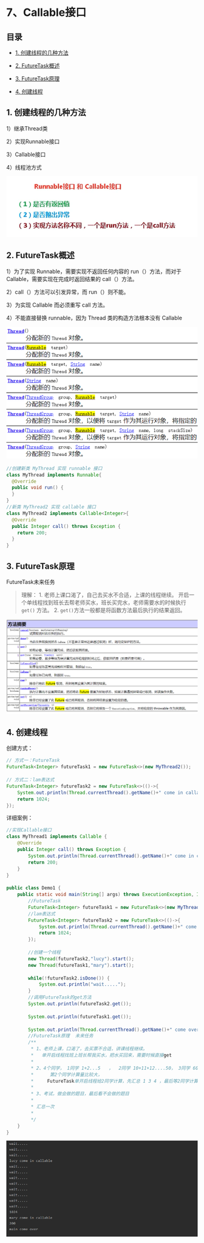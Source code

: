 # 7、Callable接口

## 目录

*   [1. 创建线程的几种方法](#1-创建线程的几种方法)

*   [2. FutureTask概述](#2-futuretask概述)

*   [3. FutureTask原理](#3-futuretask原理)

*   [4. 创建线程](#4-创建线程)

## 1. 创建线程的几种方法

1）继承Thread类

2）实现Runnable接口

3）Callable接口

4）线程池方式

![](image/image_RXpo0WtxOX.png)

## 2. FutureTask概述

1）为了实现 Runnable，需要实现不返回任何内容的 run（）方法，而对于
Callable，需要实现在完成时返回结果的 call（）方法。

2）call（）方法可以引发异常，而 run（）则不能。

3）为实现 Callable 而必须重写 call 方法。

4）不能直接替换 runnable，因为 Thread 类的构造方法根本没有 Callable

![](image/image_BTqQZpWjgP.png)

```java
//创建新类 MyThread 实现 runnable 接口
class MyThread implements Runnable{
  @Override
  public void run() {
  }
}
//新类 MyThread2 实现 callable 接口
class MyThread2 implements Callable<Integer>{
  @Override
  public Integer call() throws Exception {
    return 200; 
  }
}
```

## 3. FutureTask原理

FutureTask未来任务

> 理解：
> 1\. 老师上课口渴了，自己去买水不合适，上课的线程继续。
> 开启一个单线程找到班长去帮老师买水，班长买完水，老师需要水的时候执行`get()` 方法。
> 2\. `get()`方法一般都是将函数方法最后执行的结果返回。

![](image/image_tBatfbof2I.png)

## 4. 创建线程

创建方式：

```java
// 方式一：FutureTask
FutureTask<Integer> futureTask1 = new FutureTask<>(new MyThread2());

// 方式二：lam表达式
FutureTask<Integer> futureTask2 = new FutureTask<>(()->{
    System.out.println(Thread.currentThread().getName()+" come in callable");
    return 1024;
});
```

详细案例：

```java
//实现Callable接口
class MyThread1 implements Callable {
    @Override
    public Integer call() throws Exception {
        System.out.println(Thread.currentThread().getName()+" come in callable");
        return 200;
    }
}

public class Demo1 {
    public static void main(String[] args) throws ExecutionException, InterruptedException {
        //FutureTask
        FutureTask<Integer> futureTask1 = new FutureTask<>(new MyThread1());
        //lam表达式
        FutureTask<Integer> futureTask2 = new FutureTask<>(()->{
            System.out.println(Thread.currentThread().getName()+" come in callable");
            return 1024;
        });

        //创建一个线程
        new Thread(futureTask2,"lucy").start();
        new Thread(futureTask1,"mary").start();

        while(!futureTask2.isDone()) {
            System.out.println("wait.....");
        }
        //调用FutureTask的get方法
        System.out.println(futureTask2.get());

        System.out.println(futureTask1.get());

        System.out.println(Thread.currentThread().getName()+" come over");
        //FutureTask原理  未来任务
        /**
         * 1、老师上课，口渴了，去买票不合适，讲课线程继续。
         *   单开启线程找班上班长帮我买水，把水买回来，需要时候直接get
         *
         * 2、4个同学， 1同学 1+2...5   ，  2同学 10+11+12....50， 3同学 60+61+62，  4同学 100+200
         *      第2个同学计算量比较大，
         *     FutureTask单开启线程给2同学计算，先汇总 1 3 4 ，最后等2同学计算位完成，统一汇总
         *
         * 3、考试，做会做的题目，最后看不会做的题目
         *
         * 汇总一次
         *
         */
    }
}

```

![](image/image_edTURR56iX.png)
